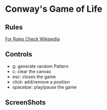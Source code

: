 # Conway's Game of Life

## Rules
[For Rules Check Wikipedia](https://en.wikipedia.org/wiki/Conway's_Game_of_Life)

## Controls
* g: generate random Pattern
* c: clear the canvas
* esc: closes the game
* click: add/remove a position
* spacebar: play/pause the game

## ScreenShots

